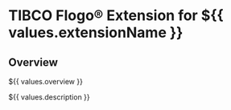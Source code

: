 # TIBCO Flogo® Extension for ${{ values.extensionName }} 

## Overview

${{ values.overview }}

${{ values.description }}

